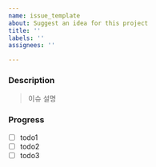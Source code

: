 ```yaml
---
name: issue_template
about: Suggest an idea for this project
title: ''
labels: ''
assignees: ''

---
```


### Description
> 이슈 설명

### Progress
- [ ] todo1
- [ ] todo2
- [ ] todo3
